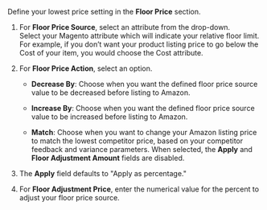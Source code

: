Define your lowest price setting in the **Floor Price** section.

1. For **Floor Price Source**, select an attribute from the drop-down.
<br />Select your Magento attribute which will indicate your relative floor limit. For example, if you don’t want your product listing price to go below the Cost of your item, you would choose the Cost attribute.

1. For **Floor Price Action**, select an option.

    - **Decrease By**: Choose when you want the defined floor price source value to be decreased before listing to Amazon.

    - **Increase By**: Choose when you want the defined floor price source value to be increased before listing to Amazon.

    - **Match**: Choose when you want to change your Amazon listing price to match the lowest competitor price, based on your competitor feedback and variance parameters. When selected, the **Apply** and **Floor Adjustment Amount** fields are disabled.

1. The **Apply** field defaults to "Apply as percentage."

1. For **Floor Adjustment Price**, enter the numerical value for the percent to adjust your floor price source.